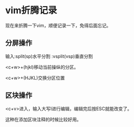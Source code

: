 vim折腾记录
====

现在来折腾一下vim，顺便记录一下，免得后面忘记。

## 分屏操作

输入:split(sp)水平分割
:vsplit(vsp)垂直分割

<c+w>+(hjkl)移动当前操纵的分区。

<c+w>+(HJKL)交换分区位置




## 区块操作

<c+v>进入，输入大写I进行编辑，编辑完后按ESC就能改变了。

这种在添加区块注释的时候比较好用。

